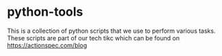 # python-tools
This is a collection of python scripts that we use to perform various tasks. These scripts are part of our tech tikc which can be found on https://actionspec.com/blog
